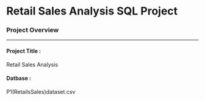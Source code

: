 <h1>Retail Sales Analysis SQL Project</h1>


<h3>Project Overview</h3>

***



<h4>Project Title : </h4> Retail Sales Analysis 
<h4>Datbase : </h4> P1(RetailsSales)dataset.csv



